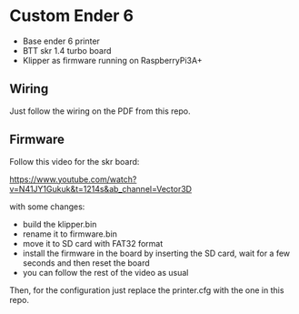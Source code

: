 # Custom Ender 6

- Base ender 6 printer
- BTT skr 1.4 turbo board
- Klipper as firmware running on RaspberryPi3A+

## Wiring

Just follow the wiring on the PDF from this repo.

## Firmware

Follow this video for the skr board:

https://www.youtube.com/watch?v=N41JY1Gukuk&t=1214s&ab_channel=Vector3D

with some changes:

- build the klipper.bin
- rename it to firmware.bin
- move it to SD card with FAT32 format
- install the firmware in the board by inserting the SD card, wait for a few seconds and then reset the board
- you can follow the rest of the video as usual

Then, for the configuration just replace the printer.cfg with the one in this repo.
